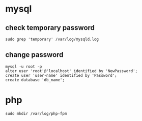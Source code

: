 # mysql
## check temporary password
```
sudo grep 'temporary' /var/log/mysqld.log
```

## change password
```
mysql -u root -p
alter user 'root'@'localhost' identified by 'NewPassword';
create user 'user-name' identified by 'Password';
create database 'db_name';
```

# php
```
sudo mkdir /var/log/php-fpm
```

